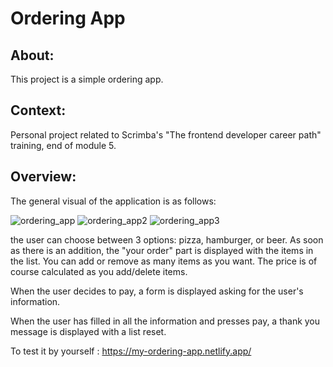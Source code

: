 # Ordering App

## About:
This project is a simple ordering app.

## Context:
Personal project related to Scrimba's "The frontend developer career path" training, end of module 5.

## Overview:
The general visual of the application is as follows:

![ordering_app](https://user-images.githubusercontent.com/104907909/195807379-37775b43-7bce-4043-a956-10293dc8bffe.PNG)     ![ordering_app2](https://user-images.githubusercontent.com/104907909/195807777-2af03081-c682-46f0-acf2-df855b244ffb.PNG)     ![ordering_app3](https://user-images.githubusercontent.com/104907909/195808232-8d1c77d4-47af-4436-803d-cd0f07b4ee5a.PNG)

the user can choose between 3 options: pizza, hamburger, or beer. As soon as there is an addition, the "your order" part is displayed with the items in the list. You can add or remove as many items as you want. The price is of course calculated as you add/delete items.

When the user decides to pay, a form is displayed asking for the user's information. 

When the user has filled in all the information and presses pay, a thank you message is displayed with a list reset.

To test it by yourself : https://my-ordering-app.netlify.app/

